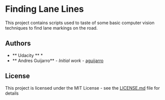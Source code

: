 # Finding Lane Lines

This project contains scripts used to taste of some basic computer 
vision techniques to find lane markings on the road.

## Authors

* ** Udacity ** *
* ** Andres Guijarro** - *Initial work* - [aguijarro](https://github.com/aguijarro)

## License

This project is licensed under the MIT License - see the [LICENSE.md](LICENSE.md) file for details
